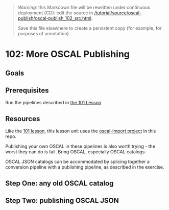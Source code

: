

> *Warning:* this Markdown file will be rewritten under continuous deployment (CD): edit the source in [/tutorial/source/oscal-publish/oscal-publish_102_src.html](../../../tutorial/source/oscal-publish/oscal-publish_102_src.html).
> 
> Save this file elsewhere to create a persistent copy (for example, for purposes of annotation).

# 102: More OSCAL Publishing

## Goals

## Prerequisites

Run the pipelines described in [the 101 Lesson](oscal-publish_101.md)

## Resources

Like the [101 lesson](oscal-publish_101.md), this lesson unit uses the [oscal-import project](../../../projects/oscal-publish/readme.md) in this repo.

Publishing your own OSCAL in these pipelines is also worth trying - the worst they can do is fail. Bring OSCAL, especially OSCAL catalogs.

OSCAL JSON catalogs can be accommodated by splicing together a conversion pipeline with a publishing pipeline, as described in the exercise.

## Step One: any old OSCAL catalog

## Step Two: publishing OSCAL JSON
